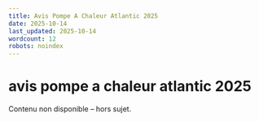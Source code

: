 ```yaml
---
title: Avis Pompe A Chaleur Atlantic 2025
date: 2025-10-14
last_updated: 2025-10-14
wordcount: 12
robots: noindex
---
```


# avis pompe a chaleur atlantic 2025

Contenu non disponible – hors sujet.